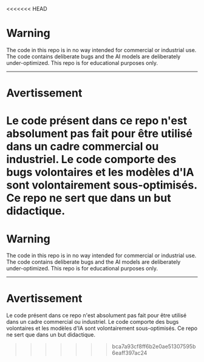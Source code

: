 <<<<<<< HEAD
# Warning

The code in this repo is in no way intended for commercial or industrial use. The code contains deliberate bugs and the AI models are deliberately under-optimized.
This repo is for educational purposes only.

----

# Avertissement

Le code présent dans ce repo n'est absolument pas fait pour être utilisé dans un cadre commercial ou industriel. Le code comporte des bugs volontaires et les modèles d'IA sont volontairement sous-optimisés.
Ce repo ne sert que dans un but didactique.
=======
# Warning

The code in this repo is in no way intended for commercial or industrial use. The code contains deliberate bugs and the AI models are deliberately under-optimized.
This repo is for educational purposes only.

----

# Avertissement

Le code présent dans ce repo n'est absolument pas fait pour être utilisé dans un cadre commercial ou industriel. Le code comporte des bugs volontaires et les modèles d'IA sont volontairement sous-optimisés.
Ce repo ne sert que dans un but didactique.
>>>>>>> bca7a93cf8ff6b2e0ae51307595b6eaff397ac24
